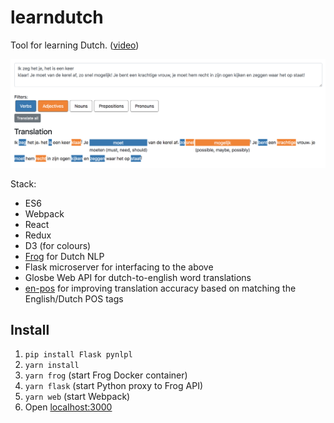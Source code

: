 learndutch
==========

Tool for learning Dutch. ([video](https://i.imgur.com/BrTaJtg.gif))

![Screenshot](./screenshot.png)

Stack:
 - ES6
 - Webpack
 - React
 - Redux
 - D3 (for colours)
 - [Frog](http://languagemachines.github.io/frog/) for Dutch NLP
 - Flask microserver for interfacing to the above
 - Glosbe Web API for dutch-to-english word translations
 - [en-pos](https://github.com/finnlp/en-pos) for improving translation accuracy based on matching the English/Dutch POS tags

## Install
 1. `pip install Flask pynlpl`
 2. `yarn install`
 3. `yarn frog` (start Frog Docker container)
 4. `yarn flask` (start Python proxy to Frog API)
 2. `yarn web` (start Webpack) 
 2. Open [localhost:3000](http://localhost:3000)